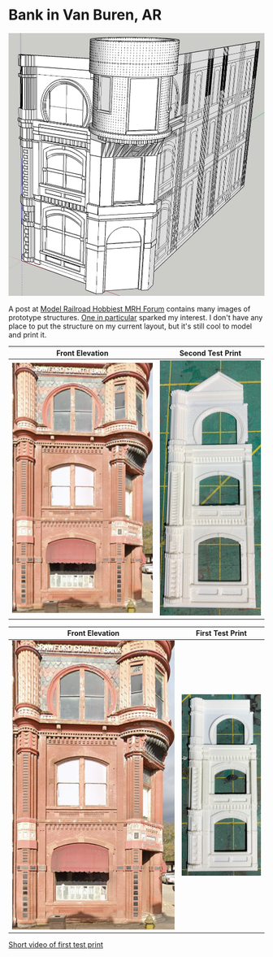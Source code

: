 # Bank in Van Buren, AR

![Early Draft 3D Model](firstDraft3DModel.png)

A post at [Model Railroad Hobbiest MRH Forum](https://forum.mrhmag.com/post/interesting-prototype-structure-library-12629898?trail=275) contains many images of prototype structures. [One in particular](https://tile.loc.gov/storage-services/service/pnp/mrg/04000/04046v.jpg) sparked my interest. I don't have any place to put the structure on my current layout, but it's still cool to model and print it.

Front Elevation               |   Second Test Print                   
:----------------------------:|:----------------------------------:
![](prototypeFRontElevation.png) | ![](IMG_1331.png)

Front Elevation               |   First Test Print                   
:----------------------------:|:----------------------------------:
![](prototypeFRontElevation.png) | ![](IMG_1328.png)

[Short video of first test print](testPrintVideo720p.mp4)
